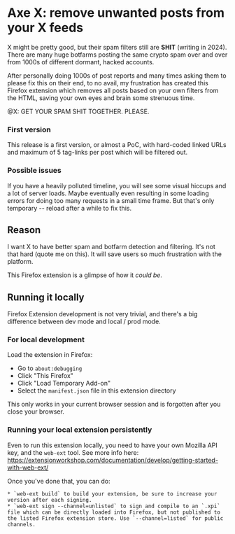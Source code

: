 # Axe X: remove unwanted posts from your X feeds

X might be pretty good, but their spam filters still are **SHIT** (writing in 2024). There are many huge botfarms posting the same crypto spam over and over from 1000s of different dormant, hacked accounts.

After personally doing 1000s of post reports and many times asking them to please fix this on their end, to no avail, my frustration has created this Firefox extension which removes all posts based on your own filters from the HTML, saving your own eyes and brain some strenuous time.

@X: GET YOUR SPAM SHIT TOGETHER. PLEASE.

### First version

This release is a first version, or almost a PoC, with hard-coded linked URLs and maximum of 5 tag-links per post which will be filtered out.

### Possible issues

If you have a heavily polluted timeline, you will see some visual hiccups and a lot of server loads. Maybe eventually even resulting in some loading errors for doing too many requests in a small time frame. But that's only temporary -- reload after a while to fix this.

## Reason

I want X to have better spam and botfarm detection and filtering. It's not that hard (quote me on this). It will save users so much frustration with the platform.

This Firefox extension is a glimpse of how it _could be_.

## Running it locally

Firefox Extension development is not very trivial, and there's a big difference between dev mode and local / prod mode.

### For local development

Load the extension in Firefox:

* Go to `about:debugging`
* Click "This Firefox"
* Click "Load Temporary Add-on"
* Select the `manifest.json` file in this extension directory

This only works in your current browser session and is forgotten after you close your browser.

### Running your local extension persistently

Even to run this extension locally, you need to have your own Mozilla API key, and the `web-ext` tool. See more info here: https://extensionworkshop.com/documentation/develop/getting-started-with-web-ext/

Once you've done that, you can do:

	* `web-ext build` to build your extension, be sure to increase your version after each signing.
	* `web-ext sign --channel=unlisted` to sign and compile to an `.xpi` file which can be directly loaded into Firefox, but not published to the listed Firefox extension store. Use `--channel=listed` for public channels.
